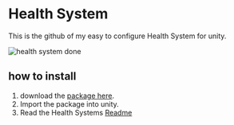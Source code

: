 # Health System

This is the github of my easy to configure Health System for unity.

![health system done](https://github.com/davey2206/HealthSystem/assets/39116329/78e7503b-05be-4e5b-84ef-5c6adb21a0e3)


## how to install
1. download the [package here](https://github.com/davey2206/HealthSystem/blob/main/HealthSystemPackage.unitypackage).
2. Import the package into unity.
3. Read the Health Systems [Readme](https://github.com/davey2206/HealthSystem/blob/main/Assets/Health%20System/Readme.md)
